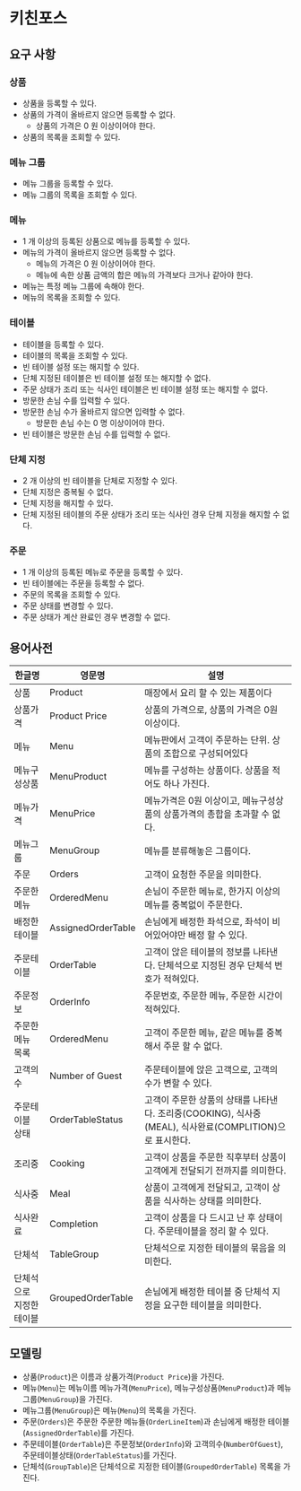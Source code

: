 # 키친포스

## 요구 사항

### 상품

* 상품을 등록할 수 있다.
* 상품의 가격이 올바르지 않으면 등록할 수 없다.
    * 상품의 가격은 0 원 이상이어야 한다.
* 상품의 목록을 조회할 수 있다.

### 메뉴 그룹

* 메뉴 그룹을 등록할 수 있다.
* 메뉴 그룹의 목록을 조회할 수 있다.

### 메뉴

* 1 개 이상의 등록된 상품으로 메뉴를 등록할 수 있다.
* 메뉴의 가격이 올바르지 않으면 등록할 수 없다.
    * 메뉴의 가격은 0 원 이상이어야 한다.
    * 메뉴에 속한 상품 금액의 합은 메뉴의 가격보다 크거나 같아야 한다.
* 메뉴는 특정 메뉴 그룹에 속해야 한다.
* 메뉴의 목록을 조회할 수 있다.

### 테이블

* 테이블을 등록할 수 있다.
* 테이블의 목록을 조회할 수 있다.
* 빈 테이블 설정 또는 해지할 수 있다.
* 단체 지정된 테이블은 빈 테이블 설정 또는 해지할 수 없다.
* 주문 상태가 조리 또는 식사인 테이블은 빈 테이블 설정 또는 해지할 수 없다.
* 방문한 손님 수를 입력할 수 있다.
* 방문한 손님 수가 올바르지 않으면 입력할 수 없다.
    * 방문한 손님 수는 0 명 이상이어야 한다.
* 빈 테이블은 방문한 손님 수를 입력할 수 없다.

### 단체 지정

* 2 개 이상의 빈 테이블을 단체로 지정할 수 있다.
* 단체 지정은 중복될 수 없다.
* 단체 지정을 해지할 수 있다.
* 단체 지정된 테이블의 주문 상태가 조리 또는 식사인 경우 단체 지정을 해지할 수 없다.

### 주문

* 1 개 이상의 등록된 메뉴로 주문을 등록할 수 있다.
* 빈 테이블에는 주문을 등록할 수 없다.
* 주문의 목록을 조회할 수 있다.
* 주문 상태를 변경할 수 있다.
* 주문 상태가 계산 완료인 경우 변경할 수 없다.

## 용어사전

|한글명|영문명|설명|
|---|---|---|
|상품|Product|매장에서 요리 할 수 있는 제품이다|
|상품가격|Product Price|상품의 가격으로, 상품의 가격은 0원 이상이다.|
|메뉴|Menu|메뉴판에서 고객이 주문하는 단위. 상품의 조합으로 구성되어있다|
|메뉴구성상품|MenuProduct|메뉴를 구성하는 상품이다. 상품을 적어도 하나 가진다.|
|메뉴가격|MenuPrice|메뉴가격은 0원 이상이고, 메뉴구성상품의 상품가격의 총합을 초과할 수 없다.|
|메뉴그룹|MenuGroup|메뉴를 분류해놓은 그룹이다.|
|주문|Orders|고객이 요청한 주문을 의미한다.|
|주문한메뉴|OrderedMenu|손님이 주문한 메뉴로, 한가지 이상의 메뉴를 중복없이 주문한다.|
|배정한테이블|AssignedOrderTable|손님에게 배정한 좌석으로, 좌석이 비어있어야만 배정 할 수 있다.|
|주문테이블|OrderTable|고객이 앉은 테이블의 정보를 나타낸다. 단체석으로 지정된 경우 단체석 번호가 적혀있다.|
|주문정보|OrderInfo|주문번호, 주문한 메뉴, 주문한 시간이 적혀있다.|
|주문한 메뉴 목록|OrderedMenu|고객이 주문한 메뉴, 같은 메뉴를 중복해서 주문 할 수 없다.|
|고객의 수|Number of Guest|주문테이블에 앉은 고객으로, 고객의 수가 변할 수 있다.|
|주문테이블 상태|OrderTableStatus|고객이 주문한 상품의 상태를 나타낸다. 조리중(COOKING), 식사중(MEAL), 식사완료(COMPLITION)으로 표시한다.|
|조리중|Cooking|고객이 상품을 주문한 직후부터 상품이 고객에게 전달되기 전까지를 의미한다.|
|식사중|Meal|상품이 고객에게 전달되고, 고객이 상품을 식사하는 상태를 의미한다.|
|식사완료|Completion|고객이 상품을 다 드시고 난 후 상태이다. 주문테이블을 정리 할 수 있다.|
|단체석|TableGroup|단체석으로 지정한 테이블의 묶음을 의미한다.|
|단체석으로 지정한 테이블|GroupedOrderTable|손님에게 배정한 테이블 중 단체석 지정을 요구한 테이블을 의미한다.|

## 모델링

- 상품(``Product``)은 이름과 상품가격(``Product Price``)을 가진다.
- 메뉴(``Menu``)는 메뉴이름 메뉴가격(``MenuPrice``), 메뉴구성상품(``MenuProduct``)과 메뉴그룹(``MenuGroup``)을 가진다.
- 메뉴그룹(``MenuGroup``)은 메뉴(``Menu``)의 목록을 가진다.
- 주문(``Orders``)은 주문한 주문한 메뉴들(``OrderLineItem``)과 손님에게 배정한 테이블(``AssignedOrderTable``)를 가진다.
- 주문테이블(``OrderTable``)은 주문정보(``OrderInfo``)와 고객의수(``NumberOfGuest``), 주문테이블상태(``OrderTableStatus``)를 가진다.
- 단체석(``GroupTable``)은 단체석으로 지정한 테이블(``GroupedOrderTable``) 목록을 가진다.

